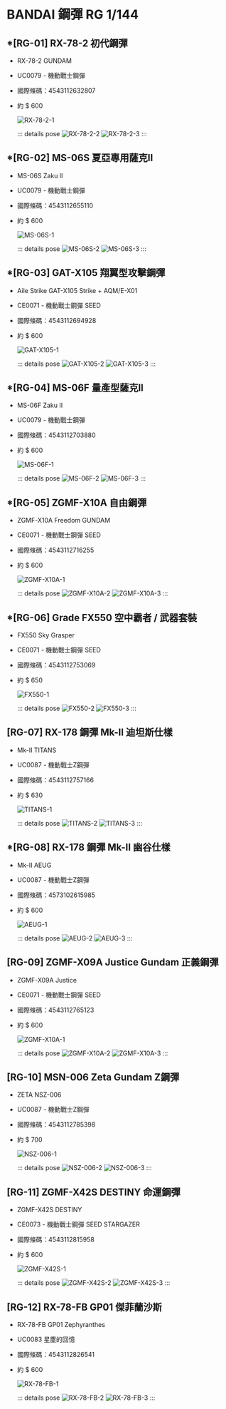 # BANDAI 鋼彈 RG 1/144

## *[RG-01] RX-78-2 初代鋼彈
  - RX-78-2 GUNDAM
  - UC0079 - 機動戰士鋼彈
  - 國際條碼：4543112632807
  - 約 $ 600
  
    ![RX-78-2-1](/images/assemblyModel/rg/RG-01-1.jpg)

    ::: details pose
    ![RX-78-2-2](/images/assemblyModel/rg/RG-01-2.jpg)
    ![RX-78-2-3](/images/assemblyModel/rg/RG-01-3.jpg)
    :::

## *[RG-02] MS-06S 夏亞專用薩克II
  - MS-06S Zaku II
  - UC0079 - 機動戰士鋼彈
  - 國際條碼：4543112655110
  - 約 $ 600

    ![MS-06S-1](/images/assemblyModel/rg/RG-02-1.jpg)

    ::: details pose
    ![MS-06S-2](/images/assemblyModel/rg/RG-02-2.jpg)
    ![MS-06S-3](/images/assemblyModel/rg/RG-02-3.jpg)
    :::

## *[RG-03] GAT-X105 翔翼型攻擊鋼彈
  - Aile Strike GAT-X105 Strike + AQM/E-X01
  - CE0071 - 機動戰士鋼彈 SEED
  - 國際條碼：4543112694928
  - 約 $ 600

    ![GAT-X105-1](/images/assemblyModel/rg/RG-03-1.jpg)

    ::: details pose
    ![GAT-X105-2](/images/assemblyModel/rg/RG-03-2.jpg)
    ![GAT-X105-3](/images/assemblyModel/rg/RG-03-3.jpg)
    :::

## *[RG-04] MS-06F 量產型薩克II
  - MS-06F Zaku II
  - UC0079 - 機動戰士鋼彈
  - 國際條碼：4543112703880
  - 約 $ 600

    ![MS-06F-1](/images/assemblyModel/rg/RG-04-1.jpg)

    ::: details pose
    ![MS-06F-2](/images/assemblyModel/rg/RG-04-2.jpg)
    ![MS-06F-3](/images/assemblyModel/rg/RG-04-3.jpg)
    :::

## *[RG-05] ZGMF-X10A 自由鋼彈
  - ZGMF-X10A Freedom GUNDAM
  - CE0071 - 機動戰士鋼彈 SEED
  - 國際條碼：4543112716255
  - 約 $ 600

    ![ZGMF-X10A-1](/images/assemblyModel/rg/RG-05-1.jpg)

    ::: details pose
    ![ZGMF-X10A-2](/images/assemblyModel/rg/RG-05-2.jpg)
    ![ZGMF-X10A-3](/images/assemblyModel/rg/RG-05-3.jpg)
    :::

## *[RG-06] Grade FX550 空中霸者 / 武器套裝
  - FX550 Sky Grasper
  - CE0071 - 機動戰士鋼彈 SEED
  - 國際條碼：4543112753069
  - 約 $ 650

    ![FX550-1](/images/assemblyModel/rg/RG-06-1.jpg)

    ::: details pose
    ![FX550-2](/images/assemblyModel/rg/RG-06-2.jpg)
    ![FX550-3](/images/assemblyModel/rg/RG-06-3.jpg)
    :::

## [RG-07] RX-178 鋼彈 Mk-II 迪坦斯仕樣
  - Mk-II TITANS
  - UC0087 - 機動戰士Z鋼彈
  - 國際條碼：4543112757166
  - 約 $ 630

    ![TITANS-1](/images/assemblyModel/rg/RG-07-1.jpg)

    ::: details pose
    ![TITANS-2](/images/assemblyModel/rg/RG-07-2.jpg)
    ![TITANS-3](/images/assemblyModel/rg/RG-07-3.jpg)
    :::

## *[RG-08] RX-178 鋼彈 Mk-II 幽谷仕樣
  - Mk-II AEUG
  - UC0087 - 機動戰士Z鋼彈
  - 國際條碼：4573102615985
  - 約 $ 600

    ![AEUG-1](/images/assemblyModel/rg/RG-08-1.jpg)

    ::: details pose
    ![AEUG-2](/images/assemblyModel/rg/RG-08-2.jpg)
    ![AEUG-3](/images/assemblyModel/rg/RG-08-3.jpg)
    :::

## [RG-09] ZGMF-X09A Justice Gundam 正義鋼彈
  - ZGMF-X09A Justice
  - CE0071 - 機動戰士鋼彈 SEED
  - 國際條碼：4543112765123
  - 約 $ 600

    ![ZGMF-X10A-1](/images/assemblyModel/rg/RG-09-1.jpeg)

    ::: details pose
    ![ZGMF-X10A-2](/images/assemblyModel/rg/RG-09-2.jpg)
    ![ZGMF-X10A-3](/images/assemblyModel/rg/RG-09-3.jpg)
    :::

## [RG-10] MSN-006 Zeta Gundam Z鋼彈
  - ZETA NSZ-006
  - UC0087 - 機動戰士Z鋼彈
  - 國際條碼：4543112785398
  - 約 $ 700

    ![NSZ-006-1](/images/assemblyModel/rg/RG-10-1.jpg)

    ::: details pose
    ![NSZ-006-2](/images/assemblyModel/rg/RG-10-2.jpg)
    ![NSZ-006-3](/images/assemblyModel/rg/RG-10-3.jpg)
    :::

## [RG-11] ZGMF-X42S DESTINY 命運鋼彈
  - ZGMF-X42S DESTINY
  - CE0073 - 機動戰士鋼彈 SEED STARGAZER
  - 國際條碼：4543112815958
  - 約 $ 600

    ![ZGMF-X42S-1](/images/assemblyModel/rg/RG-11-1.jpg)

    ::: details pose
    ![ZGMF-X42S-2](/images/assemblyModel/rg/RG-11-2.jpg)
    ![ZGMF-X42S-3](/images/assemblyModel/rg/RG-11-3.jpg)
    :::

## [RG-12] RX-78-FB GP01 傑菲蘭沙斯
  - RX-78-FB GP01 Zephyranthes
  - UC0083 星塵的回憶
  - 國際條碼：4543112826541
  - 約 $ 600

    ![RX-78-FB-1](/images/assemblyModel/rg/RG-12-1.jpg)

    ::: details pose
    ![RX-78-FB-2](/images/assemblyModel/rg/RG-12-2.jpg)
    ![RX-78-FB-3](/images/assemblyModel/rg/RG-12-3.jpg)
    :::